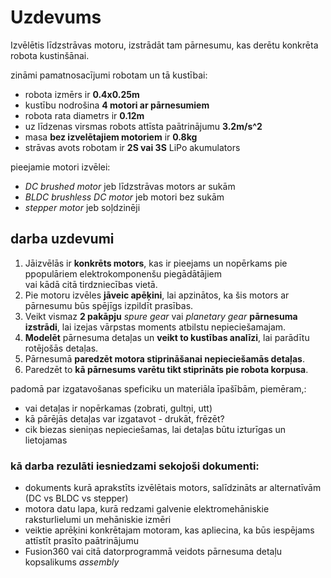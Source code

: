# Uzdevums

Izvēlētis līdzstrāvas motoru, izstrādāt tam pārnesumu, kas derētu konkrēta robota kustinšānai. 

zināmi pamatnosacījumi robotam un tā kustībai: 
 - robota izmērs ir **0.4x0.25m**
 - kustību nodrošina **4 motori ar pārnesumiem**
 - robota rata diametrs ir **0.12m**
 - uz līdzenas virsmas robots attīsta paātrinājumu **3.2m/s^2**
 - masa **bez izvelētajiem motoriem** ir **0.8kg**
 - strāvas avots robotam ir **2S vai 3S** LiPo akumulators
 
pieejamie motori izvēlei: 
- *DC brushed motor* jeb līdzstrāvas motors ar sukām
- *BLDC brushless DC motor* jeb motori bez sukām
- *stepper motor* jeb soļdzinēji

## darba uzdevumi 

1) Jāizvēlās ir **konkrēts motors**, kas ir pieejams un nopērkams pie ppopulāriem elektrokomponenšu piegādātājiem </br>
vai kādā citā tirdzniecības vietā. </br>
2) Pie motoru izvēles **jāveic apēķini**, lai apzinātos, ka šis motors ar pārnesumu būs spējīgs izpildīt prasības.</br>
3) Veikt vismaz **2 pakāpju** *spure gear* vai *planetary gear* **pārnesuma izstrādi**, lai izejas vārpstas moments atbilstu nepieciešamajam.</br>
4) **Modelēt** pārnesuma detaļas un **veikt to kustības analīzi**, lai parādītu rotējošās detaļas.</br>
5) Pārnesumā **paredzēt motora stiprināšanai nepieciešamās detaļas**.</br>
6) Paredzēt to **kā pārnesums varētu tikt stiprināts pie robota korpusa**.


padomā par izgatavošanas speficiku un materiāla īpašībām, piemēram,:
- vai detaļas ir nopērkamas (zobrati, gultņi, utt)
- kā pārējās detaļas var izgatavot - drukāt, frēzēt? 
- cik biezas sieniņas nepieciešamas, lai detaļas būtu izturīgas un lietojamas


### kā darba rezulāti iesniedzami sekojoši dokumenti: 
- dokuments kurā aprakstīts izvēlētais motors, salīdzināts ar alternatīvām (DC vs BLDC vs stepper) </br> 
- motora datu lapa, kurā redzami galvenie elektromehāniskie raksturlielumi un mehāniskie izmēri </br> 
- veiktie aprēķini konkrētajam motoram, kas apliecina, ka būs iespējams attīstīt prasīto paātrinājumu </br> 
- Fusion360 vai citā datorprogrammā veidots pārnesuma detaļu kopsalikums *assembly*

 
